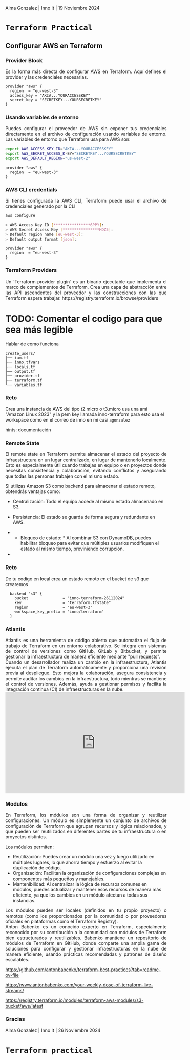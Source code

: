 [comment]: # (Pass optional settings to reveal.js:)
[comment]: # (controls: true)
[comment]: # (keyboard: true)
[comment]: # (markdown: { smartypants: true })
[comment]: # (hash: false)
[comment]: # (respondToHashChanges: false)
[comment]: # (Other settings are documented at https://revealjs.com/config/)

Alma Gonzalez | Inno It | 19 Noviembre 2024

# `Terraform Practical`

[comment]: # (!!! data-background-image="media/background/4.png" data-background-size="contain")

## Configurar AWS en Terraform

[comment]: # (!!! data-background-image="media/background/titulo_l.png" data-background-size="contain" data-auto-animate)
### Provider Block
<div style="text-align: justify">
Es la forma más directa de configurar AWS en Terraform. Aquí defines el provider y las credenciales necesarias.
</div>

```HCL
provider "aws" {
  region  = "eu-west-3"
  access_key = "AKIA...YOURACCESSKEY"
  secret_key = "SECRETKEY...YOURSECRETKEY"
}

```
[comment]: # (!!! data-background-image="media/background/1.png" data-background-size="contain" data-auto-animate)
### Usando variables de entorno
<div style="text-align: justify">
Puedes configurar el proveedor de AWS sin exponer tus credenciales directamente en el archivo de configuración usando variables de entorno.
Las variables de entorno que Terraform usa para AWS son:
</div>

```bash
export AWS_ACCESS_KEY_ID="AKIA...YOURACCESSKEY"
export AWS_SECRET_ACCESS_K-EY="SECRETKEY...YOURSECRETKEY"
export AWS_DEFAULT_REGION="us-west-2"
```
```HCL
provider "aws" {
  region  = "eu-west-3"
}
```
[comment]: # (!!! data-background-image="media/background/1.png" data-background-size="contain" data-auto-animate)
### AWS CLI credentials
<div style="text-align: justify">
Si tienes configurada la AWS CLI, Terraform puede usar el archivo de credenciales generado por la CLI
</div>

```bash [1|3-6]
aws configure

> AWS Access Key ID [****************6PPY]: 
> AWS Secret Access Key [****************HDZ5]: 
> Default region name [eu-west-3]: 
> Default output format [json]: 
```
```HCL
provider "aws" {
  region  = "eu-west-3"
}
```
[comment]: # (!!! data-background-image="media/background/1.png" data-background-size="contain")

### Terraform Providers

[comment]: # (!!! data-background-image="media/background/titulo_m.png" data-background-size="contain" data-auto-animate)
<div style="text-align: justify">
Un `Terraform provider plugin` es un binario ejecutable que implementa el marco de complementos de Terraform.
Crea una capa de abstracción entre las API ascendentes del proveedor y las construcciones con las que Terraform espera trabajar.
https://registry.terraform.io/browse/providers
</div>

[comment]: # (!!! data-background-image="media/background/1.png" data-background-size="contain" data-auto-animate)
# TODO: Comentar el codigo para que sea más legible
Hablar de como funciona 
```
create_users/
├── iam.tf
├── inno.tfvars
├── locals.tf
├── output.tf
├── provider.tf
├── terraform.tf
└── variables.tf 

```
[comment]: # (!!! data-background-image="media/background/1.png" data-background-size="contain" data-auto-animate)

### Reto 

Crea una instancia de AWS del tipo t2.micro o t3.micro usa una ami "Amazon Linux 2023" y la pem key llamada inno-terraform
para esto usa el workspace como en el correo de inno en mi casi `agonzalez`

hints: documentación

[comment]: # (!!! data-background-image="media/background/titulo_m.png" data-background-size="contain" data-auto-animate)

### Remote State

[comment]: # (!!! data-background-image="media/background/titulo_m.png" data-background-size="contain" data-auto-animate)

<div style="text-align: justify">
El remote state en Terraform permite almacenar el estado del proyecto de infraestructura en un lugar centralizado, en lugar de mantenerlo localmente. Esto es especialmente útil cuando trabajas en equipo o en proyectos donde necesitas consistencia y colaboración, evitando conflictos y asegurando que todas las personas trabajen con el mismo estado.
</div>

[comment]: # (!!! data-background-image="media/background/1.png" data-background-size="contain" data-auto-animate)

Si utilizas Amazon S3 como backend para almacenar el estado remoto, obtendrás ventajas como:

- Centralización: Todo el equipo accede al mismo estado almacenado en S3.
- Persistencia: El estado se guarda de forma segura y redundante en AWS.
- * Bloqueo de estado: * Al combinar S3 con DynamoDB, puedes habilitar bloqueo para evitar que múltiples usuarios modifiquen el estado al mismo tiempo, previniendo corrupción.

- [comment]: # (!!! data-background-image="media/background/1.png" data-background-size="contain" data-auto-animate)

### Reto 

De tu codigo en local crea un estado remoto en el bucket de s3 que crearemos

```HCL
  backend "s3" {
    bucket               = "inno-terraform-26112024"
    key                  = "terraform.tfstate"
    region               = "eu-west-3"
    workspace_key_prefix = "inno/terraform"
  }
```

[comment]: # (!!! data-background-image="media/background/2.png" data-background-size="contain" data-auto-animate)
### Atlantis

[comment]: # (!!! data-background-image="media/background/titulo_m.png" data-background-size="contain" data-auto-animate)
<div style="text-align: justify">
Atlantis es una herramienta de código abierto que automatiza el flujo de trabajo de Terraform en un entorno colaborativo. Se integra con sistemas de control de versiones como GitHub, GitLab y Bitbucket, y permite gestionar la infraestructura de manera eficiente mediante "pull requests".
</div>

[comment]: # (!!! data-background-image="media/background/1.png" data-background-size="contain" data-auto-animate)
<div style="text-align: justify">
Cuando un desarrollador realiza un cambio en la infraestructura, Atlantis ejecuta el plan de Terraform automáticamente y proporciona una revisión previa al despliegue. Esto mejora la colaboración, asegura consistencia y permite auditar los cambios en la infraestructura, todo mientras se mantiene el control de versiones. Además, ayuda a gestionar permisos y facilita la integración continua (CI) de infraestructuras en la nube.
</div>

[comment]: # (!!! data-background-image="media/background/1.png" data-background-size="contain" data-auto-animate)

<iframe width="560" height="315" src="https://www.youtube.com/watch?v=TmIPWda0IKg" frameborder="0" allow="accelerometer; autoplay; clipboard-write; encrypted-media; gyroscope; picture-in-picture" allowfullscreen></iframe>


[comment]: # (!!! data-background-image="media/background/2.png" data-background-size="contain" data-auto-animate)
### Modulos

[comment]: # (!!! data-background-image="media/background/titulo_m.png" data-background-size="contain" data-auto-animate)

<div style="text-align: justify">
En Terraform, los módulos son una forma de organizar y reutilizar configuraciones. Un módulo es simplemente un conjunto de archivos de configuración de Terraform que agrupan recursos y lógica relacionados, y que pueden ser reutilizados en diferentes partes de tu infraestructura o en proyectos distintos.
</div>

[comment]: # (!!! data-background-image="media/background/1.png" data-background-size="contain" data-auto-animate)

Los módulos permiten:

- Reutilización: Puedes crear un módulo una vez y luego utilizarlo en múltiples lugares, lo que ahorra tiempo y esfuerzo al evitar la duplicación de código.
- Organización: Facilitan la organización de configuraciones complejas en componentes más pequeños y manejables.
- Mantenibilidad: Al centralizar la lógica de recursos comunes en módulos, puedes actualizar y mantener esos recursos de manera más eficiente, ya que los cambios en un módulo afectan a todas sus instancias.


[comment]: # (!!! data-background-image="media/background/1.png" data-background-size="contain" data-auto-animate)

<div style="text-align: justify">
Los módulos pueden ser locales (definidos en tu propio proyecto) o remotos (como los proporcionados por la comunidad o por proveedores oficiales en plataformas como el Terraform Registry).
</div>


[comment]: # (!!! data-background-image="media/background/1.png" data-background-size="contain" data-auto-animate)

<div style="text-align: justify">
Anton Babenko es un conocido experto en Terraform, especialmente reconocido por su contribución a la comunidad con módulos de Terraform bien estructurados y reutilizables. Babenko mantiene un repositorio de módulos de Terraform en GitHub, donde comparte una amplia gama de soluciones para configurar y gestionar infraestructuras en la nube de manera eficiente, usando prácticas recomendadas y patrones de diseño escalables. 
</div>


https://github.com/antonbabenko/terraform-best-practices?tab=readme-ov-file

https://www.antonbabenko.com/your-weekly-dose-of-terraform-live-streams/

https://registry.terraform.io/modules/terraform-aws-modules/s3-bucket/aws/latest

[comment]: # (!!! data-background-image="media/background/1.png" data-background-size="contain" data-auto-animate)

[comment]: # (!!! data-background-image="media/background/1.png" data-background-size="contain" data-auto-animate)
### Gracias
[comment]: # (!!! data-background-image="media/background/titulo_m.png" data-background-size="contain" data-auto-animate)

Alma Gonzalez | Inno It | 26 Noviembre 2024

# `Terraform practical`

[comment]: # (!!! data-background-image="media/background/4.png" data-background-size="contain")
